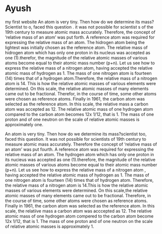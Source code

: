 # Ayush
my first website
               An atom is very  tiny. Then  how do we determine its mass? Scientist to o, faced this question . it was not possible for scientist s of the 19th century to measure atomic mass accurately. Therefore, the concept of ‘relative mass of an atom’ was put forth. A reference  atom was required for  expressing the relative mass of an atom. The hidrogen atom being the lightest was  initially  chosen as the reference atom. The relative mass of hidrogen atom which has only one proton in its nucleus was accepted as one (1).therefor, the magnitude of the relative atomic masses of various atoms  become equal to their atomic mass number (p+n).
             Let us see how to express the relative mass of a nitrogen atom, having accepted the relative atomic mass of hydrogen as  1.
             The mass of one nitrogen atom is fourteen (14) times that of a hydrogen atom.Therefore, the relative mass of a nitrogen atom is 14. This is how the relative atomic masses of various elements were determined. On this scale, the relative atomic masses of many  elements came out to be fractional. Therefor, in the course of time, some other atoms were chosen as reference atoms. Finally in 1961, the carbon atom was selected as the reference atom. In this scale, the relative mass a carbon atom was accepted as 12. The relative atomic mass of one hydrogen atom compared  to the carbon atom becomes 12x 1/12, that is 1. The mass of one proton and of one neutron on the scale of relative atomic masses is approximately one.

 An atom is very tiny. Then how do we determine its mass?scientist too, faced  this question. It was not possible for scientists of 19th century to measure atomic mass accurately. Therefore the concept of ‘relative mass of an atom’ was  put fourth. A reference atom was required for expressing the relative mass of an atom. The hydrogen atom which has only one proton in its nucieus was accepted as one (1).therefore, the magnitude of the relative atomic masses of various atoms become equal to their atomic mass number  (p+n).
Let us see how to express the relative mass of a nitrogen atom , having accepted the relative atomic mass of hydrogen as 1.
The mass of one nitrogen atom is fourteen (14) times that of hydrogen atom. Therefore, the relative mass of a nitrogen atom is 14.This is how the relative atomic masses of various elements were determined. On this scale,the relative atomic masses of many elements  came out to be fractional. Therefore, in the course of time, some other atoms were chosen as reference atoms. Finally in 1961, the carbon atom was selected as the reference atom. In this scale, the relatiive mass a carbon atom was acccepted as 12. The relative atomic mass of one hydrogen atom compered to the carbon atom become 12x 1/12, that is 1. The mass of one proton and of one neutron on the scale of relative atomic masses  is approximately 1.

